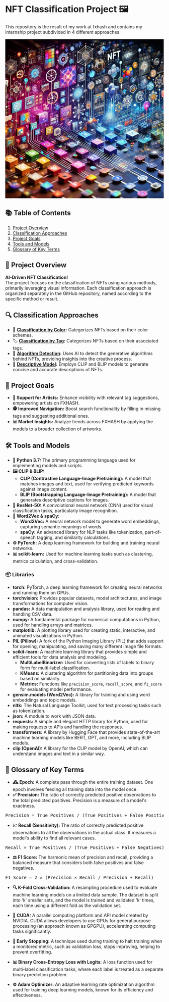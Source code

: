 # NFT Classification Project 🖼️

This repository is the result of my work at fxhash and contains my internship project subdivided in 4 different approaches.

![Header Image](images/header.webp)

## 📚 Table of Contents
1. [Project Overview](#project-overview)
2. [Classification Approaches](#-classification-approaches)
3. [Project Goals](#-project-goals)
4. [Tools and Models](#-tools-and-models)
5. [Glossary of Key Terms](#-glossary-of-key-terms)

## 📜 Project Overview
**AI-Driven NFT Classification!**  
The project focuses on the classification of NFTs using various methods, primarily leveraging visual information. Each classification approach is organized separately in the GitHub repository, named according to the specific method or result.

## 🔍 Classification Approaches
- 🎨 **[Classification by Color](ClassificationbyColor/README.md):** Categorizes NFTs based on their color schemes.
- 🏷️ **[Classification by Tag](ClassificationbyTag/README.md):** Categorizes NFTs based on their associated tags.
- 🤖 **[Algorithm Detection](AlgorithmDetection/README.md):** Uses AI to detect the generative algorithms behind NFTs, providing insights into the creative process.
- 📜 **[Descriptive Model](DescriptiveModel/README.md):** Employs CLIP and BLIP models to generate concise and accurate descriptions of NFTs.

## 🎯 Project Goals
- **🎨 Support for Artists:** Enhance visibility with relevant tag suggestions, empowering artists on FXHASH.
- **🕵️ Improved Navigation:** Boost search functionality by filling in missing tags and suggesting additional ones.
- **📊 Market Insights:** Analyze trends across FXHASH by applying the models to a broader collection of artworks.

## 🛠️ Tools and Models

- **🐍 Python 3.7:** The primary programming language used for implementing models and scripts.
- **🖼️ CLIP & BLIP:** 
  - **CLIP (Contrastive Language–Image Pretraining):** A model that matches images and text, used for verifying predicted keywords against image content.
  - **BLIP (Bootstrapping Language-Image Pretraining):** A model that generates descriptive captions for images.
- **🧠 ResNet-50:** A convolutional neural network (CNN) used for visual classification tasks, particularly image recognition.
- **📝 Word2Vec & spaCy:** 
  - **Word2Vec:** A neural network model to generate word embeddings, capturing semantic meanings of words.
  - **spaCy:** An advanced library for NLP tasks like tokenization, part-of-speech tagging, and similarity calculations.
- **⚙️ PyTorch:** A deep learning framework for building and training neural networks.
- **📊 scikit-learn:** Used for machine learning tasks such as clustering, metrics calculation, and cross-validation.

### 📦 Libraries

- **torch:** PyTorch, a deep learning framework for creating neural networks and running them on GPUs.
- **torchvision:** Provides popular datasets, model architectures, and image transformations for computer vision.
- **pandas:** A data manipulation and analysis library, used for reading and handling CSV data.
- **numpy:** A fundamental package for numerical computations in Python, used for handling arrays and matrices.
- **matplotlib:** A plotting library used for creating static, interactive, and animated visualizations in Python.
- **PIL (Pillow):** A fork of the Python Imaging Library (PIL) that adds support for opening, manipulating, and saving many different image file formats.
- **scikit-learn:** A machine learning library that provides simple and efficient tools for data analysis and modeling.
  - **MultiLabelBinarizer:** Used for converting lists of labels to binary form for multi-label classification.
  - **KMeans:** A clustering algorithm for partitioning data into groups based on similarity.
  - **Metrics:** Functions like `precision_score`, `recall_score`, and `f1_score` for evaluating model performance.
- **gensim.models (Word2Vec):** A library for training and using word embeddings and topic models.
- **nltk:** The Natural Language Toolkit, used for text processing tasks such as tokenization.
- **json:** A module to work with JSON data.
- **requests:** A simple and elegant HTTP library for Python, used for making requests to APIs and handling the responses.
- **transformers:** A library by Hugging Face that provides state-of-the-art machine learning models like BERT, GPT, and more, including BLIP models.
- **clip (OpenAI):** A library for the CLIP model by OpenAI, which can understand images and text in a similar way.
  
## 📖 Glossary of Key Terms

- **🕰️ Epoch:** A complete pass through the entire training dataset. One epoch involves feeding all training data into the model once.
- **✅ Precision:** The ratio of correctly predicted positive observations to the total predicted positives. Precision is a measure of a model's exactness.

<pre>
Precision = True Positives / (True Positives + False Positives)
</pre>

- **📈 Recall (Sensitivity):** The ratio of correctly predicted positive observations to all the observations in the actual class. It measures a model's ability to find all relevant cases.

<pre>
Recall = True Positives / (True Positives + False Negatives)
</pre>

- **⚖️ F1 Score:** The harmonic mean of precision and recall, providing a balanced measure that considers both false positives and false negatives.

<pre>
F1 Score = 2 × (Precision × Recall / Precision + Recall)
</pre>

- **🔍 K-Fold Cross-Validation:** A resampling procedure used to evaluate machine learning models on a limited data sample. The dataset is split into 'k' smaller sets, and the model is trained and validated 'k' times, each time using a different fold as the validation set.
  
- **🚀 CUDA:** A parallel computing platform and API model created by NVIDIA. CUDA allows developers to use GPUs for general purpose processing (an approach known as GPGPU), accelerating computing tasks significantly.

- **🛑 Early Stopping:** A technique used during training to halt training when a monitored metric, such as validation loss, stops improving, helping to prevent overfitting.

- **📊 Binary Cross-Entropy Loss with Logits:** A loss function used for multi-label classification tasks, where each label is treated as a separate binary prediction problem.

- **⚙️ Adam Optimizer:** An adaptive learning rate optimization algorithm used for training deep learning models, known for its efficiency and effectiveness.

